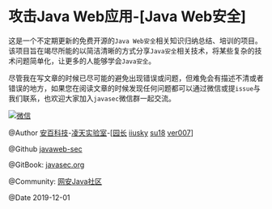 # 攻击Java Web应用-[Java Web安全]

这是一个不定期更新的免费开源的`Java Web安全`相关知识归纳总结、培训的项目。该项目旨在竭尽所能的以简洁清晰的方式分享`Java安全`相关技术，将某些复杂的技术问题简单化，让更多的人能够学会`Java安全`。

尽管我在写文章的时候已尽可能的避免出现错误或问题，但难免会有描述不清或者错误的地方，如果您在阅读文章的时候发现任何问题都可以通过微信或提`issue`与我们联系，也欢迎大家加入`javasec`微信群一起交流。

[![微信](gitbook/images/wechat.png)](http://p2j.cn/images/wechat.jpg)

@Author [安百科技](http://www.anbai.com/)-[凌天实验室](http://www.absec.cn/)-[[园长](http://javaweb.org/) [iiusky](http://javaweb.org.cn/) [su18](https://su18.org) [ver007](http://www.ver007.org/)]

@Github [javaweb-sec](https://github.com/anbai-inc/javaweb-sec)

@GitBook: [javasec.org](http://javasec.org/)

@Community: [网安Java社区](https://www.wangan.com/java)

@Date 2019-12-01

